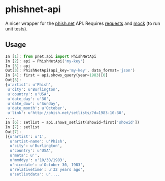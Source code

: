 # phishnet-api
A nicer wrapper for the [phish.net](http://phish.net/) API.  Requires [requests](http://docs.python-requests.org/en/latest/) and [mock](http://www.voidspace.org.uk/python/mock/) (to run unit tests).

## Usage
```python
In [1]: from pnet.api import PhishNetApi
In [2]: api = PhishNetApi('my-key')
In [3]: api
Out[3]: PhishNetApi(api_key='my-key', data_format='json')
In [4]: first = api.shows_query(year=1983)[0]
Out[5]: 
{u'artist': u'Phish',
 u'city': u'Burlington',
 u'country': u'USA',
 u'date_day': u'30',
 u'date_dow': u'Sunday',
 u'date_month': u'October',
 u'link': u'http://phish.net/setlists/?d=1983-10-30',
....
In [6]: setlist = api.shows_setlist(showid=first['showid'])
In [7]: setlist
Out[7]: 
[{u'artist': u'1',
  u'artist-name': u'Phish',
  u'city': u'Burlington',
  u'country': u'USA',
  u'meta': u'',
  u'mmddyy': u'10/30/1983',
  u'nicedate': u'October 30, 1983',
  u'relativetime': u'32 years ago',
  u'setlistdata': u"....
```
